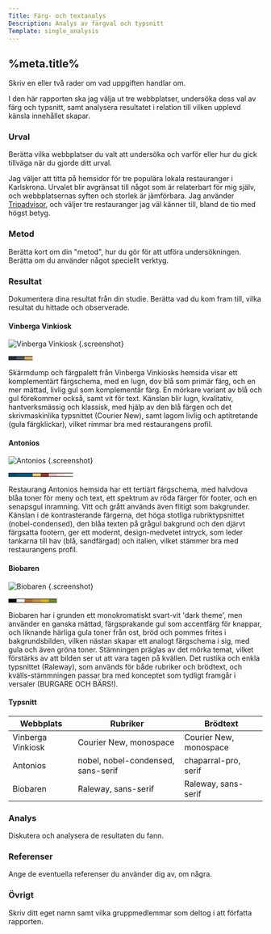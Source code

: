 ```yaml
---
Title: Färg- och textanalys
Description: Analys av färgval och typsnitt
Template: single_analysis
---
```


%meta.title%
-----------------------

Skriv en eller två rader om vad uppgiften handlar om.

I den här rapporten ska jag välja ut tre webbplatser, undersöka dess val av färg och typsnitt, samt analysera resultatet i relation till vilken upplevd känsla innehållet skapar.

### Urval

Berätta vilka webbplatser du valt att undersöka och varför eller hur du gick tillväga när du gjorde ditt urval.

Jag väljer att titta på hemsidor för tre populära lokala restauranger i Karlskrona. Urvalet blir avgränsat till något som är relaterbart för mig själv, och webbplatsernas syften och storlek är jämförbara.
Jag använder [Tripadvisor][1], och väljer tre restauranger jag väl känner till, bland de tio med högst betyg.

### Metod

Berätta kort om din "metod", hur du gör för att utföra undersökningen. Berätta om du använder något speciellt verktyg.

### Resultat

Dokumentera dina resultat från din studie. Berätta vad du kom fram till, vilka resultat du hittade och observerade.

#### Vinberga Vinkiosk

![Vinberga Vinkiosk](%assets_url%/img/vinberga.png) {.screenshot}

<table class="color-table">
    <tr>
        <td style="background-color: #232F38;">
        <td style="background-color: #445664;">
        <td style="background-color: #D9AE63;">
    </tr>
</table>

Skärmdump och färgpalett från Vinberga Vinkiosks hemsida visar ett komplementärt färgschema, med en lugn, dov blå som primär färg, och en mer mättad, livlig gul som  komplementär färg. En mörkare variant av blå och gul förekommer också, samt vit för text.
Känslan blir lugn, kvalitativ, hantverksmässig och klassisk, med hjälp av den blå färgen och det skrivmaskinlika typsnittet (Courier New), samt lagom livlig och aptitretande (gula färgklickar), vilket rimmar bra med restaurangens profil.

#### Antonios


![Antonios](%assets_url%/img/antonios.png) {.screenshot}
<table class="color-table">
    <tr>
        <td style="background-color: #004a6e;">
        <td style="background-color: #005783;">
        <td style="background-color: #005a87;">
        <td style="background-color: #EBC66C;">
        <td style="background-color: #8D352C;">
        <td style="background-color: #E3BBBA;">
        <td style="background-color: #E6D7D5;">
        <td style="background-color: #ecebe1;">
    </tr>
</table>


Restaurang Antonios hemsida har ett tertiärt färgschema, med halvdova blåa toner för meny och text, ett spektrum av röda färger för footer, och en senapsgul inramning. Vitt och grått används även flitigt som bakgrunder.
Känslan i de kontrasterande färgerna, det höga stotliga rubriktypsnittet (nobel-condensed), den blåa texten på grågul bakgrund och den djärvt färgsatta footern, ger ett modernt, design-medvetet intryck, som leder tankarna till hav (blå, sandfärgad) och italien, vilket stämmer bra med restaurangens profil.

#### Biobaren

![Biobaren](%assets_url%/img/biobaren.png) {.screenshot}
<table class="color-table">
    <tr>
        <td style="background-color: #000;">
        <td style="background-color: #fff;">
        <td style="background-color: #B86927;">
        <td style="background-color: #CC8D2F;">
        <td style="background-color: #dfb50c;">
        <td style="background-color: #6A881E;">
    </tr>
</table>

Biobaren har i grunden ett monokromatiskt svart-vit 'dark theme', men använder en ganska mättad, färgsprakande gul som accentfärg för knappar, och liknande härliga gula toner från ost, bröd och pommes frites i bakgrundsbilden, vilken nästan skapar ett analogt färgschema i sig, med gula och även gröna toner.
Stämningen präglas av det mörka temat, vilket förstärks av att bilden ser ut att vara tagen på kvällen. Det rustika och enkla typsnittet (Raleway), som används för både rubriker och brödtext, och kvälls-stämmningen passar bra med konceptet som tydligt framgår i versaler (BURGARE OCH BÄRS!). 

#### Typsnitt

| Webbplats             | Rubriker             | Brödtext              |
|-----------------------|----------------------|-----------------------|
| Vinberga Vinkiosk     | Courier New, monospace | Courier New, monospace |
| Antonios              | nobel, nobel-condensed, sans-serif | chaparral-pro, serif |
| Biobaren              | Raleway, sans-serif  | Raleway, sans-serif   |

### Analys

Diskutera och analysera de resultaten du fann.

### Referenser

Ange de eventuella referenser du använder dig av, om några.

### Övrigt

Skriv ditt eget namn samt vilka gruppmedlemmar som deltog i att författa rapporten.


[1]: https://www.tripadvisor.se/FindRestaurants?geo=189843&establishmentTypes=10591&broadened=true "Restauranger i Karlskrona"